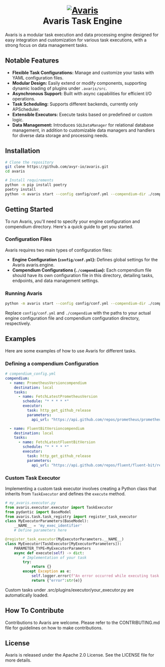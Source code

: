 <h1 align="center" style="border-bottom: none">
    <a href="//github.com/avyr-io/avaris" target="_blank"><img alt="Avaris" src="etc/avaris.png"></a><br>Avaris Task Engine
</h1>

<div align="center">

</div>

Avaris is a modular task execution and data processing engine designed for easy integration and customization for various task executions, with a strong focus on data management tasks.

## Notable Features

- **Flexible Task Configurations:** Manage and customize your tasks with YAML configuration files.
- **Modular Design:** Easily extend or modify components, supporting dynamic loading of plugins under `.avaris/src`.
- **Asynchronous Support:** Built with async capabilities for efficient I/O operations.
- **Task Scheduling:** Supports different backends, currently only APScheduler.
- **Extensible Executors:** Execute tasks based on predefined or custom logic.
- **Data Management:** Introduces `SQLDataManager` for relational database management, in addition to customizable data managers and handlers for diverse data storage and processing needs.

## Installation

```bash
# Clone the repository
git clone https://github.com/avyr-io/avaris.git
cd avaris

# Install requirements
python -m pip install poetry
poetry install
python -m avaris start --config config/conf.yml --compendium-dir ./compendium
```

## Getting Started

To run Avaris, you'll need to specify your engine configuration and compendium directory. Here's a quick guide to get you started.

### Configuration Files

Avaris requires two main types of configuration files:

- **Engine Configuration (`config/conf.yml`):** Defines global settings for the Avaris avaris.engine.
- **Compendium Configurations (`./compendium`):** Each compendium file should have its own configuration file in this directory, detailing tasks, endpoints, and data management settings.

### Running Avaris

```bash
python -m avaris start --config config/conf.yml --compendium-dir ./compendium
```

Replace `config/conf.yml` and `./compendium` with the paths to your actual engine configuration file and compendium configuration directory, respectively.

## Examples

Here are some examples of how to use Avaris for different tasks.

### Defining a compendium Configuration

```yaml
# compendium_config.yml
compendium:
  - name: PrometheusVersioncompendium
    destination: local
    tasks:
      - name: FetchLatestPrometheusVersion
        schedule: "* * * * *"
        executor:
          task: http_get_github_release
          parameters:
            api_url: "https://api.github.com/repos/prometheus/prometheus/releases/latest"

  - name: FluentBitVersioncompendium
    destination: local
    tasks:
      - name: FetchLatestFluentBitVersion
        schedule: "* * * * *"
        executor:
          task: http_get_github_release
          parameters:
            api_url: "https://api.github.com/repos/fluent/fluent-bit/releases/latest"
```

### Custom Task Executor

Implementing a custom task executor involves creating a Python class that inherits from `TaskExecutor` and defines the `execute` method.

```python
# my_avaris.executor.py
from avaris.executor.executor import TaskExecutor
from pydantic import BaseModel
from avaris.task.task_registry import register_task_executor
class MyExecutorParameters(BaseModel):
    __NAME__ = 'my_exec_identifier'
    # Define parameters here

@register_task_executor(MyExecutorParameters.__NAME__)
class MyExecutor(TaskExecutor[MyExecutorParameters]):
    PARAMETER_TYPE=MyExecutorParameters
    async def execute(self) -> dict:
        # Implementation of your task
        try:
            return {}
        except Exception as e:
            self.logger.error(f"An error occurred while executing task: {e}")
            return {"error":str(e)}
```

Custom tasks under .src/plugins/executor/your_executor.py are automatically loaded.

## How To Contribute

Contributions to Avaris are welcome.
Please refer to the CONTRIBUTING.md file for guidelines on how to make contributions.

## License

Avaris is released under the Apache 2.0 License. See the LICENSE file for more details.
